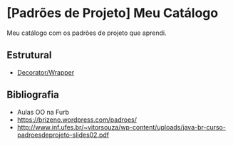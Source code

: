 # [Padrões de Projeto] Meu Catálogo
Meu catálogo com os padrões de projeto que aprendi.

## Estrutural
* [Decorator/Wrapper](src/padroes/estrutural/decorator/v0)

## Bibliografia

* Aulas OO na Furb
* https://brizeno.wordpress.com/padroes/
* http://www.inf.ufes.br/~vitorsouza/wp-content/uploads/java-br-curso-padroesdeprojeto-slides02.pdf

